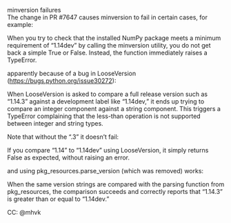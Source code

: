 minversion failures  
The change in PR #7647 causes minversion to fail in certain cases, for example:

When you try to check that the installed NumPy package meets a minimum requirement of “1.14dev” by calling the minversion utility, you do not get back a simple True or False. Instead, the function immediately raises a TypeError.

apparently because of a bug in LooseVersion (https://bugs.python.org/issue30272):

When LooseVersion is asked to compare a full release version such as “1.14.3” against a development label like “1.14dev,” it ends up trying to compare an integer component against a string component. This triggers a TypeError complaining that the less-than operation is not supported between integer and string types.

Note that without the “.3” it doesn’t fail:

If you compare “1.14” to “1.14dev” using LooseVersion, it simply returns False as expected, without raising an error.

and using pkg_resources.parse_version (which was removed) works:

When the same version strings are compared with the parsing function from pkg_resources, the comparison succeeds and correctly reports that “1.14.3” is greater than or equal to “1.14dev.”

CC: @mhvk